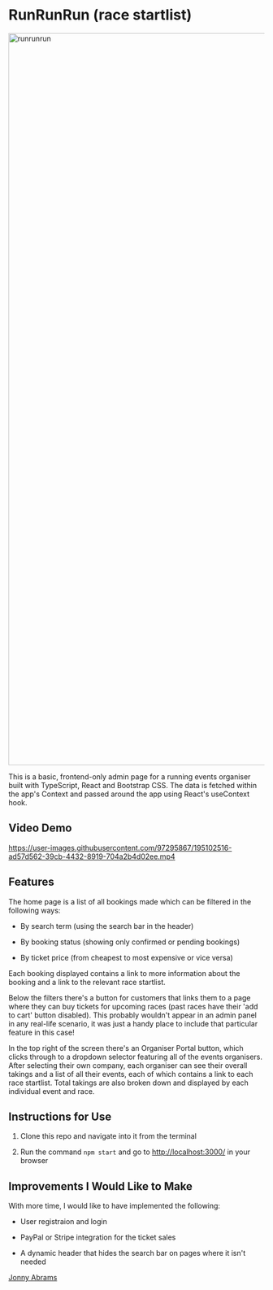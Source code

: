 # RunRunRun (race startlist)

<img width="1440" alt="runrunrun" src="https://user-images.githubusercontent.com/97295867/195102962-bf8ff940-2345-4ce9-9243-bd35cfae8521.png">

This is a basic, frontend-only admin page for a running events organiser built with TypeScript, React and Bootstrap CSS. The data is fetched within the app's Context and passed around the app using React's useContext hook.

## Video Demo

https://user-images.githubusercontent.com/97295867/195102516-ad57d562-39cb-4432-8919-704a2b4d02ee.mp4

## Features

The home page is a list of all bookings made which can be filtered in the following ways:

* By search term (using the search bar in the header)

* By booking status (showing only confirmed or pending bookings)

* By ticket price (from cheapest to most expensive or vice versa)

Each booking displayed contains a link to more information about the booking and a link to the relevant race startlist.

Below the filters there's a button for customers that links them to a page where they can buy tickets for upcoming races (past races have their 'add to cart' button disabled). This probably wouldn't appear in an admin panel in any real-life scenario, it was just a handy place to include that particular feature in this case!

In the top right of the screen there's an Organiser Portal button, which clicks through to a dropdown selector featuring all of the events organisers. After selecting their own company, each organiser can see their overall takings and a list of all their events, each of which contains a link to each race startlist. Total takings are also broken down and displayed by each individual event and race.

## Instructions for Use

1. Clone this repo and navigate into it from the terminal

2. Run the command `npm start` and go to [http://localhost:3000/](http://localhost:3000/) in your browser

## Improvements I Would Like to Make

With more time, I would like to have implemented the following:

* User registraion and login

* PayPal or Stripe integration for the ticket sales

* A dynamic header that hides the search bar on pages where it isn't needed

[Jonny Abrams](https://github.com/jonnyabrams)
